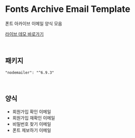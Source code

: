 # Fonts Archive Email Template

폰트 아카이브 이메일 양식 모음

[라이브 데모 바로가기](https://fonts-archive.github.io/fonts-archive-email-form/)

&nbsp;

## 패키지

```
"nodemailer": "^6.9.3"
```

&nbsp;

## 양식

- 회원가입 확인 이메일
- 회원가입 재확인 이메일
- 비밀번호 찾기 이메일
- 폰트 제보하기 이메일
